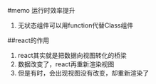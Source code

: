 #memo 运行时效率提升
1. 无状态组件可以用function代替Class组件


##react的作用
1. react其实就是把数据向视图转化的桥梁
2. 数据改变了，react再重新渲染视图
3. 但是有时，会出现视图没有改变，却重新渲染了